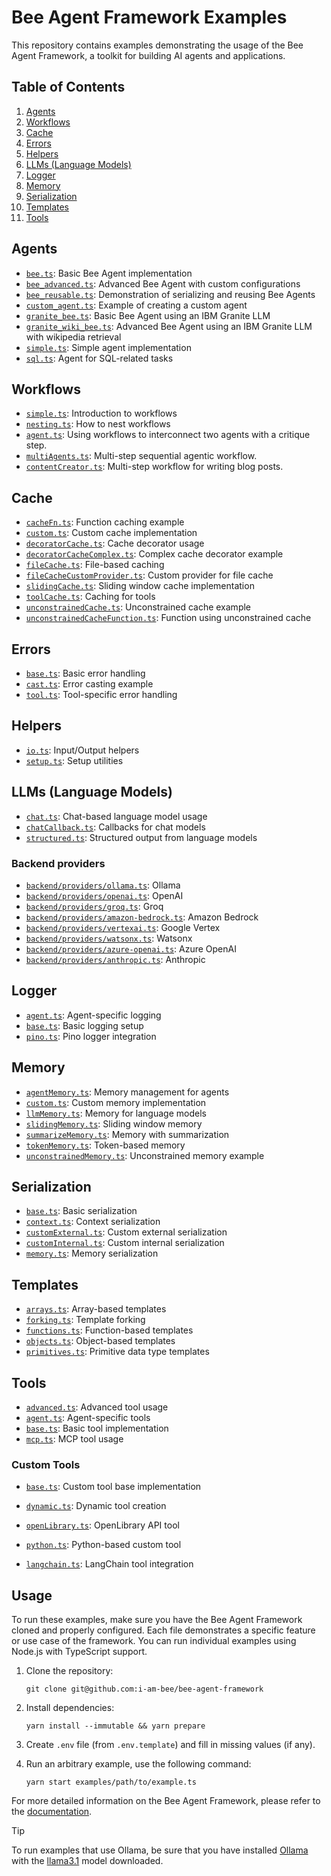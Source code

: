 # Bee Agent Framework Examples

This repository contains examples demonstrating the usage of the Bee Agent Framework, a toolkit for building AI agents and applications.

## Table of Contents

1. [Agents](#agents)
2. [Workflows](#workflows)
3. [Cache](#cache)
4. [Errors](#errors)
5. [Helpers](#helpers)
6. [LLMs (Language Models)](#llms-language-models)
7. [Logger](#logger)
8. [Memory](#memory)
9. [Serialization](#serialization)
10. [Templates](#templates)
11. [Tools](#tools)

## Agents

- [`bee.ts`](/examples/agents/bee.ts): Basic Bee Agent implementation
- [`bee_advanced.ts`](/examples/agents/bee_advanced.ts): Advanced Bee Agent with custom configurations
- [`bee_reusable.ts`](/examples/agents/bee_reusable.ts): Demonstration of serializing and reusing Bee Agents
- [`custom_agent.ts`](/examples/agents/custom_agent.ts): Example of creating a custom agent
- [`granite_bee.ts`](/examples/agents/granite/granite_bee.ts): Basic Bee Agent using an IBM Granite LLM
- [`granite_wiki_bee.ts`](/examples/agents/granite/granite_wiki_bee.ts): Advanced Bee Agent using an IBM Granite LLM with wikipedia retrieval
- [`simple.ts`](/examples/agents/simple.ts): Simple agent implementation
- [`sql.ts`](/examples/agents/sql.ts): Agent for SQL-related tasks

## Workflows

- [`simple.ts`](/examples/workflows/simple.ts): Introduction to workflows
- [`nesting.ts`](/examples/workflows/nesting.ts): How to nest workflows
- [`agent.ts`](/examples/workflows/agent.ts): Using workflows to interconnect two agents with a critique step.
- [`multiAgents.ts`](/examples/workflows/multiAgents.ts): Multi-step sequential agentic workflow.
- [`contentCreator.ts`](/examples/workflows/contentCreator.ts): Multi-step workflow for writing blog posts.

## Cache

- [`cacheFn.ts`](/examples/cache/cacheFn.ts): Function caching example
- [`custom.ts`](/examples/cache/custom.ts): Custom cache implementation
- [`decoratorCache.ts`](/examples/cache/decoratorCache.ts): Cache decorator usage
- [`decoratorCacheComplex.ts`](/examples/cache/decoratorCacheComplex.ts): Complex cache decorator example
- [`fileCache.ts`](/examples/cache/fileCache.ts): File-based caching
- [`fileCacheCustomProvider.ts`](/examples/cache/fileCacheCustomProvider.ts): Custom provider for file cache
- [`slidingCache.ts`](/examples/cache/slidingCache.ts): Sliding window cache implementation
- [`toolCache.ts`](/examples/cache/toolCache.ts): Caching for tools
- [`unconstrainedCache.ts`](/examples/cache/unconstrainedCache.ts): Unconstrained cache example
- [`unconstrainedCacheFunction.ts`](/examples/cache/unconstrainedCacheFunction.ts): Function using unconstrained cache

## Errors

- [`base.ts`](/examples/errors/base.ts): Basic error handling
- [`cast.ts`](/examples/errors/cast.ts): Error casting example
- [`tool.ts`](/examples/errors/tool.ts): Tool-specific error handling

## Helpers

- [`io.ts`](/examples/helpers/io.ts): Input/Output helpers
- [`setup.ts`](/examples/helpers/setup.ts): Setup utilities

## LLMs (Language Models)

- [`chat.ts`](/examples/backend/chat.ts): Chat-based language model usage
- [`chatCallback.ts`](/examples/backend/chatStream.ts): Callbacks for chat models
- [`structured.ts`](/examples/backend/structured.ts): Structured output from language models

### Backend providers

- [`backend/providers/ollama.ts`](/examples/backend/providers/ollama.ts): Ollama
- [`backend/providers/openai.ts`](/examples/backend/providers/openai.ts): OpenAI
- [`backend/providers/groq.ts`](/examples/backend/providers/groq.ts): Groq
- [`backend/providers/amazon-bedrock.ts`](/examples/backend/providers/amazon-bedrock.ts): Amazon Bedrock
- [`backend/providers/vertexai.ts`](/examples/backend/providers/vertexai.ts): Google Vertex
- [`backend/providers/watsonx.ts`](/examples/backend/providers/watsonx.ts): Watsonx
- [`backend/providers/azure-openai.ts`](/examples/backend/providers/azure-openai.ts): Azure OpenAI
- [`backend/providers/anthropic.ts`](/examples/backend/providers/anthropic.ts): Anthropic

## Logger

- [`agent.ts`](/examples/logger/agent.ts): Agent-specific logging
- [`base.ts`](/examples/logger/base.ts): Basic logging setup
- [`pino.ts`](/examples/logger/pino.ts): Pino logger integration

## Memory

- [`agentMemory.ts`](/examples/memory/agentMemory.ts): Memory management for agents
- [`custom.ts`](/examples/memory/custom.ts): Custom memory implementation
- [`llmMemory.ts`](/examples/memory/llmMemory.ts): Memory for language models
- [`slidingMemory.ts`](/examples/memory/slidingMemory.ts): Sliding window memory
- [`summarizeMemory.ts`](/examples/memory/summarizeMemory.ts): Memory with summarization
- [`tokenMemory.ts`](/examples/memory/tokenMemory.ts): Token-based memory
- [`unconstrainedMemory.ts`](/examples/memory/unconstrainedMemory.ts): Unconstrained memory example

## Serialization

- [`base.ts`](/examples/serialization/base.ts): Basic serialization
- [`context.ts`](/examples/serialization/context.ts): Context serialization
- [`customExternal.ts`](/examples/serialization/customExternal.ts): Custom external serialization
- [`customInternal.ts`](/examples/serialization/customInternal.ts): Custom internal serialization
- [`memory.ts`](/examples/serialization/memory.ts): Memory serialization

## Templates

- [`arrays.ts`](/examples/templates/arrays.ts): Array-based templates
- [`forking.ts`](/examples/templates/forking.ts): Template forking
- [`functions.ts`](/examples/templates/functions.ts): Function-based templates
- [`objects.ts`](/examples/templates/objects.ts): Object-based templates
- [`primitives.ts`](/examples/templates/primitives.ts): Primitive data type templates

## Tools

- [`advanced.ts`](/examples/tools/advanced.ts): Advanced tool usage
- [`agent.ts`](/examples/tools/agent.ts): Agent-specific tools
- [`base.ts`](/examples/tools/base.ts): Basic tool implementation
- [`mcp.ts`](/examples/tools/mcp.ts): MCP tool usage

### Custom Tools

- [`base.ts`](/examples/tools/custom/base.ts): Custom tool base implementation
- [`dynamic.ts`](/examples/tools/custom/dynamic.ts): Dynamic tool creation
- [`openLibrary.ts`](/examples/tools/custom/openLibrary.ts): OpenLibrary API tool
- [`python.ts`](/examples/tools/custom/python.ts): Python-based custom tool

- [`langchain.ts`](/examples/tools/langchain.ts): LangChain tool integration

## Usage

To run these examples, make sure you have the Bee Agent Framework cloned and properly configured. Each file demonstrates a specific feature or use case of the framework. You can run individual examples using Node.js with TypeScript support.

1. Clone the repository:
   ```shell
   git clone git@github.com:i-am-bee/bee-agent-framework
   ```
2. Install dependencies:
   ```shell
   yarn install --immutable && yarn prepare
   ```
3. Create `.env` file (from `.env.template`) and fill in missing values (if any).

4. Run an arbitrary example, use the following command:

   ```shell
   yarn start examples/path/to/example.ts
   ```

For more detailed information on the Bee Agent Framework, please refer to the [documentation](/docs/README.md).

> [!TIP]
>
> To run examples that use Ollama, be sure that you have installed [Ollama](https://ollama.com) with the [llama3.1](https://ollama.com/library/llama3.1) model downloaded.
